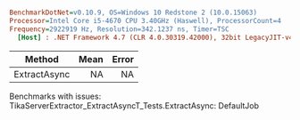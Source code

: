 ``` ini

BenchmarkDotNet=v0.10.9, OS=Windows 10 Redstone 2 (10.0.15063)
Processor=Intel Core i5-4670 CPU 3.40GHz (Haswell), ProcessorCount=4
Frequency=2922919 Hz, Resolution=342.1237 ns, Timer=TSC
  [Host] : .NET Framework 4.7 (CLR 4.0.30319.42000), 32bit LegacyJIT-v4.7.2102.0 DEBUG


```
 |       Method | Mean | Error |
 |------------- |-----:|------:|
 | ExtractAsync |   NA |    NA |

Benchmarks with issues:
  TikaServerExtractor_ExtractAsyncT_Tests.ExtractAsync: DefaultJob
